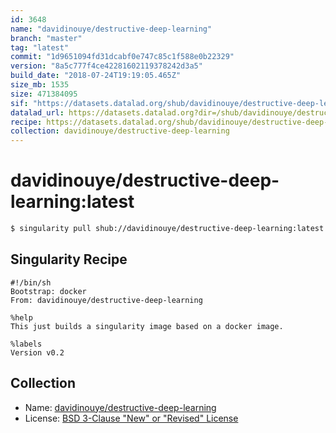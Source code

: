 ```yaml
---
id: 3648
name: "davidinouye/destructive-deep-learning"
branch: "master"
tag: "latest"
commit: "1d9651094fd31dcabf0e747c85c1f588e0b22329"
version: "8a5c777f4ce42281602119378242d3a5"
build_date: "2018-07-24T19:19:05.465Z"
size_mb: 1535
size: 471384095
sif: "https://datasets.datalad.org/shub/davidinouye/destructive-deep-learning/latest/2018-07-24-1d965109-8a5c777f/8a5c777f4ce42281602119378242d3a5.simg"
datalad_url: https://datasets.datalad.org?dir=/shub/davidinouye/destructive-deep-learning/latest/2018-07-24-1d965109-8a5c777f/
recipe: https://datasets.datalad.org/shub/davidinouye/destructive-deep-learning/latest/2018-07-24-1d965109-8a5c777f/Singularity
collection: davidinouye/destructive-deep-learning
---
```


# davidinouye/destructive-deep-learning:latest

```bash
$ singularity pull shub://davidinouye/destructive-deep-learning:latest
```

## Singularity Recipe

```singularity
#!/bin/sh
Bootstrap: docker
From: davidinouye/destructive-deep-learning

%help
This just builds a singularity image based on a docker image.

%labels
Version v0.2
```

## Collection

 - Name: [davidinouye/destructive-deep-learning](https://github.com/davidinouye/destructive-deep-learning)
 - License: [BSD 3-Clause "New" or "Revised" License](https://api.github.com/licenses/bsd-3-clause)

